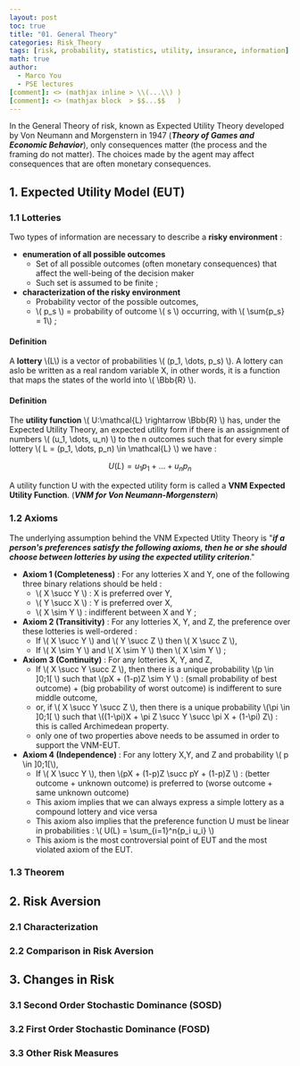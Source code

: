 ```yaml
---
layout: post
toc: true
title: "01. General Theory"
categories: Risk_Theory
tags: [risk, probability, statistics, utility, insurance, information]
math: true
author:
  - Marco You
  - PSE lectures
[comment]: <> (mathjax inline > \\(...\\) )
[comment]: <> (mathjax block  > $$...$$   )
---
```


In the General Theory of risk, known as Expected Utility Theory developed by Von Neumann and Morgenstern in 1947 (***Theory of Games and Economic Behavior***), only consequences matter (the process and the framing do not matter). The choices made by the agent may affect consequences that are often monetary consequences.

## 1. Expected Utility Model (EUT)

### 1.1 Lotteries

Two types of information are necessary to describe a **risky environment** :

- **enumeration of all possible outcomes**
  - Set of all possible outcomes (often monetary consequences) that affect the well-being of the decision maker
  - Such set is assumed to be finite ;
- **characterization of the risky environment**
  - Probability vector of the possible outcomes,
  - \\( p_s \\) = probability of outcome \\( s \\) occurring, with \\( \sum{p_s} = 1\\) ;

#### Definition
A **lottery** \\(L\\) is a vector of probabilities \\( (p_1, \dots, p_s) \\). A lottery can aslo be written as a real random variable X, in other words, it is a function that maps the states of the world into \\( \Bbb{R} \\).

#### Definition
The **utility function** \\( U:\mathcal{L} \rightarrow \Bbb{R} \\) has, under the Expected Utility Theory, an expected utility form if there is an assignment of numbers \\( (u_1, \dots, u_n) \\) to the n outcomes such that for every simple lottery \\( L = (p_1, \dots, p_n) \in \mathcal{L} \\) we have :

$$ U(L) = u_1p_1 + \dots + u_np_n $$ 

A utility function U with the expected utility form is called a **VNM Expected Utility Function**. (***VNM for Von Neumann-Morgenstern***)

### 1.2 Axioms

The underlying assumption behind the VNM Expected Utlity Theory is "***if a person's preferences satisfy the following axioms, then he or she should choose between lotteries by using the expected utility criterion***."

- **Axiom 1 (Completeness)** : For any lotteries X and Y, one of the following three binary relations should be held :
  - \\( X \succ Y \\) : X is preferred over Y,
  - \\( Y \succ X \\) : Y is preferred over X,
  - \\( X \sim Y \\) : indifferent between X and Y ;
- **Axiom 2 (Transitivity)** : For any lotteries X, Y, and Z, the preference over these lotteries is well-ordered :
  - If \\( X \succ Y \\) and \\( Y \succ Z \\) then \\( X \succ Z \\),
  - If \\( X \sim Y \\) and \\( X \sim Y \\) then \\( X \sim Y \\) ;
- **Axiom 3 (Continuity)** : For any lotteries X, Y, and Z,
  - If \\( X \succ Y \succ Z \\), then there is a unique probability \\(p \in ]0;1[ \\) such that \\(pX + (1-p)Z \sim Y \\) : (small probability of best outcome) + (big probability of worst outcome) is indifferent to sure middle outcome,
  - or, if \\( X \succ Y \succ Z \\), then there is a unique probability \\(\pi \in ]0;1[ \\) such that \\((1-\pi)X + \pi Z \succ Y \succ \pi X + (1-\pi) Z\\) : this is called Archimedean property.
  - only one of two properties above needs to be assumed in order to support the VNM-EUT.
- **Axiom 4 (Independence)** : For any lottery X,Y, and Z and probability \\( p \in ]0;1[\\),
  - If \\( X \succ Y \\), then \\(pX + (1-p)Z \succ pY + (1-p)Z \\) : (better outcome + unknown outcome) is preferred to (worse outcome + same unknown outcome)
  - This axiom implies that we can always express a simple lottery as a compound lottery and vice versa
  - This axiom also implies that the preference function U must be linear in probabilities : \\( U(L) = \sum_{i=1}^n{p_i u_i} \\)
  - This axiom is the most controversial point of EUT and the most violated axiom of the EUT.

### 1.3 Theorem

## 2. Risk Aversion

### 2.1 Characterization
### 2.2 Comparison in Risk Aversion

## 3. Changes in Risk

### 3.1 Second Order Stochastic Dominance (SOSD)
### 3.2 First Order Stochastic Dominance (FOSD)
### 3.3 Other Risk Measures